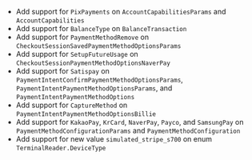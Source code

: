 * Add support for `PixPayments` on `AccountCapabilitiesParams` and `AccountCapabilities`
* Add support for `BalanceType` on `BalanceTransaction`
* Add support for `PaymentMethodRemove` on `CheckoutSessionSavedPaymentMethodOptionsParams`
* Add support for `SetupFutureUsage` on `CheckoutSessionPaymentMethodOptionsNaverPay`
* Add support for `Satispay` on `PaymentIntentConfirmPaymentMethodOptionsParams`, `PaymentIntentPaymentMethodOptionsParams`, and `PaymentIntentPaymentMethodOptions`
* Add support for `CaptureMethod` on `PaymentIntentPaymentMethodOptionsBillie`
* Add support for `KakaoPay`, `KrCard`, `NaverPay`, `Payco`, and `SamsungPay` on `PaymentMethodConfigurationParams` and `PaymentMethodConfiguration`
* Add support for new value `simulated_stripe_s700` on enum `TerminalReader.DeviceType`